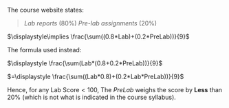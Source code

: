 The course website states:
>_Lab reports_ (80%)
>_Pre-lab assignments_ (20%)

$\displaystyle\implies \frac{\sum((0.8*Lab)+(0.2*PreLab))}{9}$

The formula used instead:

$\displaystyle \frac{\sum(Lab*(0.8+0.2*PreLab))}{9}$

$=\displaystyle \frac{\sum((Lab*0.8)+(0.2*Lab*PreLab))}{9}$

Hence, for any $\text{Lab Score} < 100$, The $PreLab$ weighs the score by **Less** than $20\%$ (which is not what is indicated in the course syllabus). 

